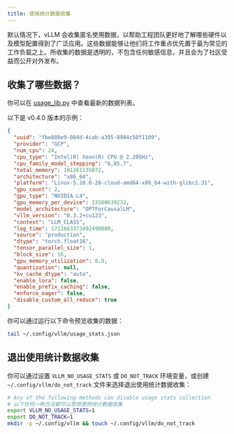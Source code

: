 ```yaml
---
title: 使用统计数据收集
---
```


默认情况下，vLLM 会收集匿名使用数据，以帮助工程团队更好地了解哪些硬件以及模型配置得到了广泛应用。这些数据能够让他们将工作重点优先置于最为常见的工作负载之上。所收集的数据是透明的，不包含任何敏感信息，并且会为了社区受益而公开对外发布。

## 收集了哪些数据？

你可以在 [usage_lib.py](https://github.com/vllm-project/vllm/blob/main/vllm/usage/usage_lib.py) 中查看最新的数据列表。

以下是 v0.4.0 版本的示例：

```json
{
  "uuid": "fbe880e9-084d-4cab-a395-8984c50f1109",
  "provider": "GCP",
  "num_cpu": 24,
  "cpu_type": "Intel(R) Xeon(R) CPU @ 2.20GHz",
  "cpu_family_model_stepping": "6,85,7",
  "total_memory": 101261135872,
  "architecture": "x86_64",
  "platform": "Linux-5.10.0-28-cloud-amd64-x86_64-with-glibc2.31",
  "gpu_count": 2,
  "gpu_type": "NVIDIA L4",
  "gpu_memory_per_device": 23580639232,
  "model_architecture": "OPTForCausalLM",
  "vllm_version": "0.3.2+cu123",
  "context": "LLM_CLASS",
  "log_time": 1711663373492490000,
  "source": "production",
  "dtype": "torch.float16",
  "tensor_parallel_size": 1,
  "block_size": 16,
  "gpu_memory_utilization": 0.9,
  "quantization": null,
  "kv_cache_dtype": "auto",
  "enable_lora": false,
  "enable_prefix_caching": false,
  "enforce_eager": false,
  "disable_custom_all_reduce": true
}
```

你可以通过运行以下命令预览收集的数据：

```bash
tail ~/.config/vllm/usage_stats.json
```

## 退出使用统计数据收集

你可以通过设置 `VLLM_NO_USAGE_STATS` 或 `DO_NOT_TRACK` 环境变量，或创建 `~/.config/vllm/do_not_track` 文件来选择退出使用统计数据收集：

```bash
# Any of the following methods can disable usage stats collection
# 以下任何一种方法都可以禁用使用统计数据收集
export VLLM_NO_USAGE_STATS=1
export DO_NOT_TRACK=1
mkdir -p ~/.config/vllm && touch ~/.config/vllm/do_not_track
```
